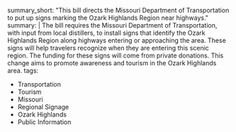 summary_short: "This bill directs the Missouri Department of Transportation to put up signs marking the Ozark Highlands Region near highways."
summary: |
  The bill requires the Missouri Department of Transportation, with input from local distillers, to install signs that identify the Ozark Highlands Region along highways entering or approaching the area. These signs will help travelers recognize when they are entering this scenic region. The funding for these signs will come from private donations. This change aims to promote awareness and tourism in the Ozark Highlands area.
tags:
  - Transportation
  - Tourism
  - Missouri
  - Regional Signage
  - Ozark Highlands
  - Public Information
